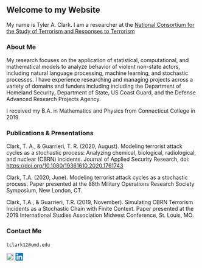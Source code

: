 ## Welcome to my Website

My name is Tyler A. Clark. I am a researcher at the [National Consortium for the Study of Terrorism and Responses to Terrorism](https://www.start.umd.edu)

### About Me

My research focuses on the application of statistical, computational, and mathematical models to analyze behavior of violent non-state actors, including natural language processing, machine learning, and stochastic processes. I have experience researching and managing projects across a variety of domains and funders including including the Department of Homeland Security, Department of State, US Coast Guard, and the Defense Advanced Research Projects Agency.

I received my B.A. in Mathematics and Physics from Connecticut College in 2019.

### Publications & Presentations

Clark, T. A., & Guarrieri, T. R. (2020, August). Modeling terrorist attack cycles as a stochastic process: Analyzing chemical, biological, radiological, and nuclear (CBRN)   incidents. Journal of Applied Security Research, doi: https://doi.org/10.1080/19361610.2020.1761743

Clark, T.A. (2020, June). Modeling terrorist attack cycles as a stochastic process. Paper presented at the 88th Military Operations Research Society Symposium, New London, CT. 

Clark, T.A., & Guarrieri, T.R. (2019, November). Simulating CBRN Terrorism Incidents as a Stochastic Chain with Finite Context. Paper presented at the 2019 International Studies Association Midwest Conference, St. Louis, MO.

### Contact Me

`tclark12@umd.edu`

<a href="https://www.start.umd.edu/people/tyler-clark/"><img src="https://raw.githubusercontent.com/tyleraclark/tyleraclark.github.io/main/favicon.ico" width="20" height="20" /> </a>
<a href="https://www.linkedin.com/in/tyler-a-clark/"><img src="https://github.com/tyleraclark/tyleraclark.github.io/blob/main/LinkedIn.png?raw=true" width="20" height="20" /> </a>
